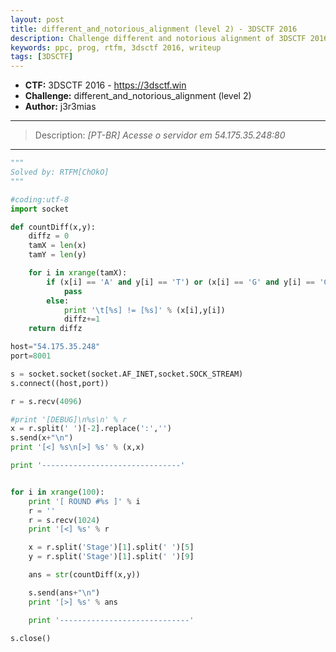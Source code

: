 ```yaml
---
layout: post
title: different_and_notorious_alignment (level 2) - 3DSCTF 2016
description: Challenge different and notorious alignment of 3DSCTF 2016
keywords: ppc, prog, rtfm, 3dsctf 2016, writeup
tags: [3DSCTF]
---
```

 
* **CTF:** 3DSCTF 2016 - <https://3dsctf.win>
* **Challenge:** different_and_notorious_alignment (level 2)
* **Author:** j3r3mias

****
>Description: _[PT-BR] Acesse o servidor em 54.175.35.248:80_
****

```python
"""
Solved by: RTFM[ChOkO]
"""

#coding:utf-8
import socket

def countDiff(x,y):
    diffz = 0
    tamX = len(x)
    tamY = len(y)

    for i in xrange(tamX):
        if (x[i] == 'A' and y[i] == 'T') or (x[i] == 'G' and y[i] == 'C'):
            pass
        else:
            print '\t[%s] != [%s]' % (x[i],y[i])
            diffz+=1
    return diffz

host="54.175.35.248"
port=8001

s = socket.socket(socket.AF_INET,socket.SOCK_STREAM)
s.connect((host,port))

r = s.recv(4096)

#print '[DEBUG]\n%s\n' % r
x = r.split(' ')[-2].replace(':','')
s.send(x+"\n")
print '[<] %s\n[>] %s' % (x,x)

print '-------------------------------'


for i in xrange(100):
    print '[ ROUND #%s ]' % i
    r = ''
    r = s.recv(1024)
    print '[<] %s' % r

    x = r.split('Stage')[1].split(' ')[5]
    y = r.split('Stage')[1].split(' ')[9]

    ans = str(countDiff(x,y))

    s.send(ans+"\n")
    print '[>] %s' % ans

    print '-----------------------------'

s.close()
```

